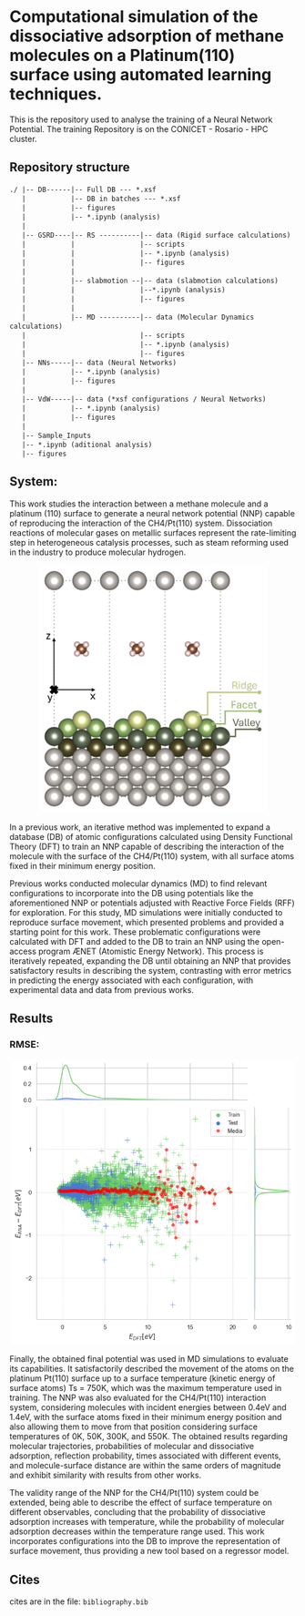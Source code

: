 # Computational simulation of the dissociative adsorption of methane molecules on a Platinum(110) surface using automated learning techniques.
This is the repository used to analyse the training of a Neural Network Potential. The training Repository is on the CONICET - Rosario - HPC cluster.
## Repository structure
```
./ |-- DB------|-- Full DB --- *.xsf
   |           |-- DB in batches --- *.xsf
   |           |-- figures
   |           |-- *.ipynb (analysis)
   | 
   |-- GSRD----|-- RS ----------|-- data (Rigid surface calculations)
   |           |                |-- scripts
   |           |                |-- *.ipynb (analysis)
   |           |                |-- figures
   |           |
   |           |-- slabmotion --|-- data (slabmotion calculations)
   |           |                |--*.ipynb (analysis)
   |           |                |-- figures
   |           |                 
   |           |-- MD ----------|-- data (Molecular Dynamics calculations)
   |                            |-- scripts
   |                            |-- *.ipynb (analysis)
   |                            |-- figures
   |-- NNs-----|-- data (Neural Networks)
   |           |-- *.ipynb (analysis)
   |           |-- figures
   |
   |-- VdW-----|-- data (*xsf configurations / Neural Networks)
   |           |-- *.ipynb (analysis)
   |           |-- figures
   |
   |-- Sample_Inputs
   |-- *.ipynb (aditional analysis)
   |-- figures  
```
## System:
This work studies the interaction between a methane molecule and a platinum (110) surface to generate a neural network potential (NNP) capable of reproducing the interaction of the CH4/Pt(110) system.
Dissociation reactions of molecular gases on metallic surfaces represent the rate-limiting step in heterogeneous catalysis processes, such as steam reforming used in the industry to produce molecular hydrogen.

<p align="center">
  <img src="figures/SuperficieXZ.jpg" alt="System" width="400">
</p>


In a previous work, an iterative method was implemented to expand a database (DB) of atomic configurations calculated using Density Functional Theory (DFT) to train an NNP capable of describing the interaction of the molecule with the surface of the CH4/Pt(110) system, with all surface atoms fixed in their minimum energy position.

Previous works conducted molecular dynamics (MD) to find relevant configurations to incorporate into the DB using potentials like the aforementioned NNP or potentials adjusted with Reactive Force Fields (RFF) for exploration.
For this study, MD simulations were initially conducted to reproduce surface movement, which presented problems and provided a starting point for this work.
These problematic configurations were calculated with DFT and added to the DB to train an NNP using the open-access program ÆNET (Atomistic Energy Network).
This process is iteratively repeated, expanding the DB until obtaining an NNP that provides satisfactory results in describing the system, contrasting with error metrics in predicting the energy associated with each configuration, with experimental data and data from previous works.

## Results
### RMSE: 
<p align="center">
<img src="NNs/figures/RMSE_red_gb.png " alt="RMSE" width="500"> 
</p>

Finally, the obtained final potential was used in MD simulations to evaluate its capabilities.
It satisfactorily described the movement of the atoms on the platinum Pt(110) surface up to a surface temperature (kinetic energy of surface atoms) Ts = 750K, which was the maximum temperature used in training.
The NNP was also evaluated for the CH4/Pt(110) interaction system, considering molecules with incident energies between 0.4eV and 1.4eV, with the surface atoms fixed in their minimum energy position and also allowing them to move from that position considering surface temperatures of 0K, 50K, 300K, and 550K.
The obtained results regarding molecular trajectories, probabilities of molecular and dissociative adsorption, reflection probability, times associated with different events, and molecule-surface distance are within the same orders of magnitude and exhibit similarity with results from other works. 

The validity range of the NNP for the CH4/Pt(110) system could be extended, being able to describe the effect of surface temperature on different observables, concluding that the probability of dissociative adsorption increases with temperature, while the probability of molecular adsorption decreases within the temperature range used.
This work incorporates configurations into the DB to improve the representation of surface movement, thus providing a new tool based on a regressor model.

## Cites
cites are in the file: `bibliography.bib`
